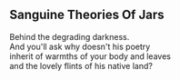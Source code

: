 Sanguine Theories Of Jars
-------------------------
Behind the degrading darkness.  
And you'll ask why doesn't his poetry  
inherit of warmths of your body and leaves  
and the lovely flints of his native land?  
